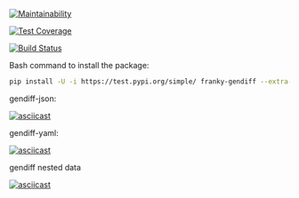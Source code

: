 [![Maintainability](https://api.codeclimate.com/v1/badges/6310d93a95dd13781d55/maintainability)](https://codeclimate.com/github/frankylamps/python-project-lvl2/maintainability)

[![Test Coverage](https://api.codeclimate.com/v1/badges/6310d93a95dd13781d55/test_coverage)](https://codeclimate.com/github/frankylamps/python-project-lvl2/test_coverage)

[![Build Status](https://travis-ci.org/frankylamps/python-project-lvl2.svg?branch=master)](https://travis-ci.org/frankylamps/python-project-lvl2)

Bash command to install the package:

```bash
pip install -U -i https://test.pypi.org/simple/ franky-gendiff --extra-index-url https://pypi.org/simple
```

gendiff-json:

[![asciicast](https://asciinema.org/a/nb7aLRZoJD3FyoJyl6OI2PTPA.svg)](https://asciinema.org/a/nb7aLRZoJD3FyoJyl6OI2PTPA)



gendiff-yaml:

[![asciicast](https://asciinema.org/a/osDfgiWP6T7I366jZEM9Vvaa8.svg)](https://asciinema.org/a/osDfgiWP6T7I366jZEM9Vvaa8)



gendiff nested data

[![asciicast](https://asciinema.org/a/C6OkQ2ZEVRN7DixSzkwESPN10.svg)](https://asciinema.org/a/C6OkQ2ZEVRN7DixSzkwESPN10)